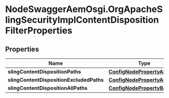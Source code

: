 # NodeSwaggerAemOsgi.OrgApacheSlingSecurityImplContentDispositionFilterProperties

## Properties
Name | Type | Description | Notes
------------ | ------------- | ------------- | -------------
**slingContentDispositionPaths** | [**ConfigNodePropertyArray**](ConfigNodePropertyArray.md) |  | [optional] 
**slingContentDispositionExcludedPaths** | [**ConfigNodePropertyArray**](ConfigNodePropertyArray.md) |  | [optional] 
**slingContentDispositionAllPaths** | [**ConfigNodePropertyBoolean**](ConfigNodePropertyBoolean.md) |  | [optional] 


